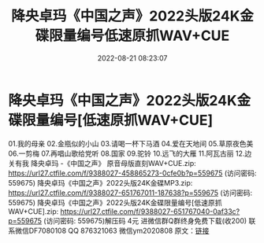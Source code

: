 ﻿---
title: 降央卓玛《中国之声》2022头版24K金碟限量编号低速原抓WAV+CUE
date: 2022-08-21 08:23:07
categories: 新碟专辑、稀有等精品
tags: 华语中文
---
# 降央卓玛《中国之声》2022头版24K金碟限量编号[低速原抓WAV+CUE]

01.我的母亲
02.金瓶似的小山
03.请喝一杯下马酒
04.爱在天地间
05.草原夜色美
06.一剪梅
07.再唱山歌给党听
08.国家
09.驼铃
10.远飞的大雁
11.阿瓦古丽
12.边关有我
降央卓玛 -《中国之声》 原音母版直刻WAV+CUE.zip: https://url27.ctfile.com/f/9388027-458865273-0cfe0b?p=559675
(访问密码: 559675)
降央卓玛《中国之声》2022头版24K金碟MP3.zip: https://url27.ctfile.com/f/9388027-651767011-187638?p=559675
(访问密码: 559675)
降央卓玛《中国之声》2022头版24K金碟限量编号[低速原抓WAV+CUE].zip: https://url27.ctfile.com/f/9388027-651767040-0af33c?p=559675
(访问密码: 559675)解压码 4元
进微信群Q群终身免费下载(收200)
联系微信DF7080108 QQ 876321063
微信ym2020808
原文：[链接](https://blog.sina.com.cn/s/blog_1647c7e7601030yz7.html)
